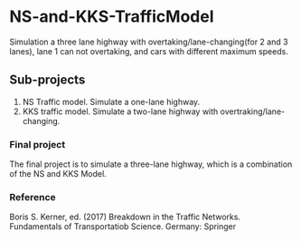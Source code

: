# NS-and-KKS-TrafficModel
Simulation a three lane highway with overtaking/lane-changing(for 2 and 3 lanes), lane 1 can not overtaking, and cars with different maximum speeds.

## Sub-projects
1. NS Traffic model. Simulate a one-lane highway.
2. KKS traffic model. Simulate a two-lane highway with overtraking/lane-changing.


### Final project
The final project is to simulate a three-lane highway, which is a combination of the NS and KKS Model.

### Reference 
Boris S. Kerner, ed. (2017) Breakdown in the Traffic Networks. Fundamentals of Transportatiob Science. Germany: Springer
